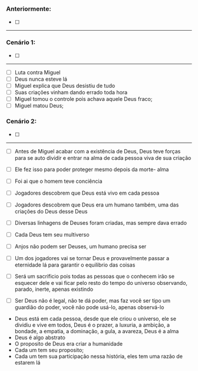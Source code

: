 # 

### Anteriormente:

- [ ] 

---


### Cenário 1:

- [ ]

---

- [ ] Luta contra Miguel
- [ ] Deus nunca esteve lá
- [ ] Miguel explica que Deus desistiu de tudo
- [ ] Suas criações vinham dando errado toda hora
- [ ] Miguel tomou o controle pois achava aquele Deus fraco;
- [ ] Miguel matou Deus;

### Cenário 2:

- [ ] 

---

- [ ] Antes de Miguel acabar com a existência de Deus, Deus teve forças para se auto dividir e entrar na alma de cada pessoa viva de sua criação
- [ ] Ele fez isso para poder proteger mesmo depois da morte- alma
- [ ] Foi ai que o homem teve conciência
- [ ] Jogadores descobrem que Deus está vivo em cada pessoa

- [ ] Jogadores descobrem que Deus era um humano também, uma das criações do Deus desse Deus
- [ ] Diversas linhagens de Deuses foram criadas, mas sempre dava errado
- [ ] Cada Deus tem seu multiverso
- [ ] Anjos não podem ser Deuses, um humano precisa ser
- [ ] Um dos jogadores vai se tornar Deus e provavelmente passar a eternidade lá para garantir o equilibrio das coisas
- [ ] Será um sacrificio pois todas as pessoas que o conhecem irão se esquecer dele e vai ficar pelo resto do tempo do universo observando, parado, inerte, apenas existindo
- [ ] Ser Deus não é legal, não te dá poder, mas faz você ser tipo um guardião do poder, você não pode usá-lo, apenas observá-lo





- Deus está em cada pessoa, desde que ele criou o universo, ele se dividiu e vive em todos, Deus é o prazer, a luxuria, a ambição, a bondade, a empatia, a dominação, a gula, a avareza, Deus é a alma
- Deus é algo abstrato
- O proposito de Deus era criar a humanidade
- Cada um tem seu proposito;
- Cada um tem sua participação nessa história, eles tem uma razão de estarem lá


